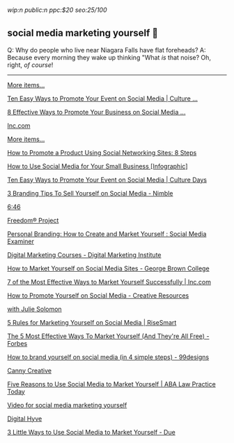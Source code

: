 ###### wip:n public:n ppc:$20 seo:25/100

## social media marketing yourself :menorah:

Q:	Why do people who live near Niagara Falls have flat foreheads?
A:	Because every morning they wake up thinking "What *is* that noise?
	Oh, right, *of course*!


----------


[More items... ](https://culturedays.ca/en/resources/r/ten-easy-ways-to-promote-yourself-on-social-media)

[      Ten Easy Ways to Promote Your Event on Social Media | Culture ... ](https://culturedays.ca/en/resources/r/ten-easy-ways-to-promote-yourself-on-social-media)

[      8 Effective Ways to Promote Your Business on Social Media ... ](https://www.businesswest.co.uk/blog/8-effective-ways-promote-your-business-social-media)

[      Inc.com ](https://www.inc.com/lolly-daskal/7-of-the-most-effective-ways-to-market-yourself-su.html)

[More items... ](https://www.wikihow.com/Promote-a-Product-Using-Social-Networking-Sites)

[      How to Promote a Product Using Social Networking Sites: 8 Steps ](https://www.wikihow.com/Promote-a-Product-Using-Social-Networking-Sites)

[      How to Use Social Media for Your Small Business [Infographic] ](https://www.postplanner.com/blog/use-social-media-for-your-small-business/)

[Ten Easy Ways to Promote Your Event on Social Media | Culture Days ](http://culturedays.ca/en/resources/r/ten-easy-ways-to-promote-yourself-on-social-media)

[3 Branding Tips To Sell Yourself on Social Media - Nimble ](http://www.nimble.com/blog/social-media-branding-tips/)

[ ](https://www.nimble.com/blog/social-media-branding-tips/)

[6:46 ](http://m.youtube.com/watch?v=tZNUUVMQRKM)

[Freedom® Project ](http://freelancetofreedomproject.com/how-to-promote-yourself-without-promoting-yourself/)

[Personal Branding: How to Create and Market Yourself : Social Media Examiner ](http://www.socialmediaexaminer.com/personal-branding-how-to-create-and-market-yourself-chris-ducker/)

[ ](https://www.socialmediaexaminer.com/personal-branding-how-to-create-and-market-yourself-chris-ducker/)

[Digital Marketing Courses - Digital Marketing Institute ](http://digitalmarketinginstitute.com/en-ca/blog/2017-11-09-10-steps-to-building-your-personal-brand-on-social-media)

[ ](https://digitalmarketinginstitute.com/en-ca/blog/2017-11-09-10-steps-to-building-your-personal-brand-on-social-media)

[How to Market Yourself on Social Media Sites - George Brown College ](http://www.georgebrown.ca/alumni/careerservices/how_to_market_yourself_on_social_media_sites.aspx)

[ ](https://www.georgebrown.ca/alumni/careerservices/how_to_market_yourself_on_social_media_sites.aspx)

[7 of the Most Effective Ways to Market Yourself Successfully | Inc.com ](http://www.inc.com/lolly-daskal/7-of-the-most-effective-ways-to-market-yourself-su.html)

[How to Promote Yourself on Social Media - Creative Resources ](http://creativeresources.threadless.com/how-to-promote-yourself-on-social-media/)

[with Julie Solomon ](http://www.juliesolomon.net/blog/how-to-sell-yourself-on-social-media)

[ ](https://www.juliesolomon.net/blog/how-to-sell-yourself-on-social-media)

[5 Rules for Marketing Yourself on Social Media | RiseSmart ](http://www.risesmart.com/blog/5-rules-marketing-yourself-social-media)

[ ](https://www.risesmart.com/blog/5-rules-marketing-yourself-social-media)

[The 5 Most Effective Ways To Market Yourself (And They're All Free) - Forbes ](http://www.forbes.com/sites/averyblank/2017/07/18/the-5-most-effective-ways-to-market-yourself-and-theyre-all-free/amp/)

[How to brand yourself on social media (in 4 simple steps) - 99designs ](http://99designs.com/blog/marketing-advertising/social-media-branding/amp/)

[Canny Creative ](http://www.canny-creative.com/how-to-brand-yourself-social-media-why-its-important/)

[ ](https://www.canny-creative.com/how-to-brand-yourself-social-media-why-its-important/)

[Five Reasons to Use Social Media to Market Yourself | ABA Law Practice Today ](http://www.lawpracticetoday.org/article/five-reasons-use-social-media-market/)

[Video for social media marketing yourself ](https://www.entrepreneur.com/video/295493)

[Digital Hyve ](http://www.digitalhyve.com/social-media-marketing-how-to-market-yourself-as-a-professional/)

[3 Little Ways to Use Social Media to Market Yourself - Due ](http://due.com/blog/3-little-ways-use-social-media-market/amp/)


